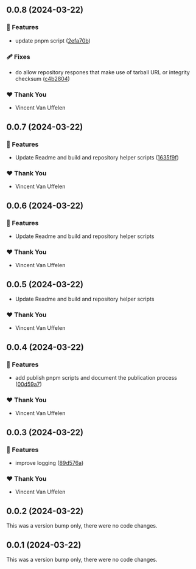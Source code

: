## 0.0.8 (2024-03-22)


### 🚀 Features

- update pnpm script ([2efa70b](https://github.com/novazembla/pnpm-lockfile-migrate/commit/2efa70b))

### 🩹 Fixes

- do allow repository respones that make use of tarball URL or integrity checksum ([c4b2804](https://github.com/novazembla/pnpm-lockfile-migrate/commit/c4b2804))

### ❤️  Thank You

- Vincent Van Uffelen

## 0.0.7 (2024-03-22)


### 🚀 Features

- Update Readme and build and repository helper scripts ([1635f9f](https://github.com/novazembla/pnpm-lockfile-migrate/commit/1635f9f))

### ❤️  Thank You

- Vincent Van Uffelen

## 0.0.6 (2024-03-22)

### 🚀 Features

- Update Readme and build and repository helper scripts 

### ❤️  Thank You

- Vincent Van Uffelen

## 0.0.5 (2024-03-22)

- Update Readme and build and repository helper scripts 

### ❤️  Thank You

- Vincent Van Uffelen

## 0.0.4 (2024-03-22)


### 🚀 Features

- add publish pnpm scripts and document the publication process ([00d59a7](https://github.com/novazembla/pnpm-lockfile-migrate/commit/00d59a7))

### ❤️  Thank You

- Vincent Van Uffelen

## 0.0.3 (2024-03-22)


### 🚀 Features

- improve logging ([89d576a](https://github.com/novazembla/pnpm-lockfile-migrate/commit/89d576a))

### ❤️  Thank You

- Vincent Van Uffelen

## 0.0.2 (2024-03-22)

This was a version bump only, there were no code changes.

## 0.0.1 (2024-03-22)

This was a version bump only, there were no code changes.

